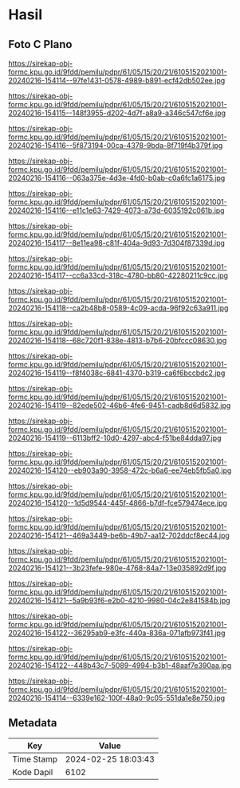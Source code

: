 # Hasil

## Foto C Plano

https://sirekap-obj-formc.kpu.go.id/9fdd/pemilu/pdpr/61/05/15/20/21/6105152021001-20240216-154114--97fe1431-0578-4989-b891-ecf42db502ee.jpg

https://sirekap-obj-formc.kpu.go.id/9fdd/pemilu/pdpr/61/05/15/20/21/6105152021001-20240216-154115--148f3955-d202-4d7f-a8a9-a346c547cf6e.jpg

https://sirekap-obj-formc.kpu.go.id/9fdd/pemilu/pdpr/61/05/15/20/21/6105152021001-20240216-154116--5f873194-00ca-4378-9bda-8f719f4b379f.jpg

https://sirekap-obj-formc.kpu.go.id/9fdd/pemilu/pdpr/61/05/15/20/21/6105152021001-20240216-154116--063a375e-4d3e-4fd0-b0ab-c0a6fc1a6175.jpg

https://sirekap-obj-formc.kpu.go.id/9fdd/pemilu/pdpr/61/05/15/20/21/6105152021001-20240216-154116--e11c1e63-7429-4073-a73d-6035192c061b.jpg

https://sirekap-obj-formc.kpu.go.id/9fdd/pemilu/pdpr/61/05/15/20/21/6105152021001-20240216-154117--8e11ea98-c81f-404a-9d93-7d304f87339d.jpg

https://sirekap-obj-formc.kpu.go.id/9fdd/pemilu/pdpr/61/05/15/20/21/6105152021001-20240216-154117--cc6a33cd-318c-4780-bb80-42280211c9cc.jpg

https://sirekap-obj-formc.kpu.go.id/9fdd/pemilu/pdpr/61/05/15/20/21/6105152021001-20240216-154118--ca2b48b8-0589-4c09-acda-96f92c63a911.jpg

https://sirekap-obj-formc.kpu.go.id/9fdd/pemilu/pdpr/61/05/15/20/21/6105152021001-20240216-154118--68c720f1-838e-4813-b7b6-20bfccc08630.jpg

https://sirekap-obj-formc.kpu.go.id/9fdd/pemilu/pdpr/61/05/15/20/21/6105152021001-20240216-154119--f8f4038c-6841-4370-b319-ca6f6bccbdc2.jpg

https://sirekap-obj-formc.kpu.go.id/9fdd/pemilu/pdpr/61/05/15/20/21/6105152021001-20240216-154119--82ede502-46b6-4fe6-9451-cadb8d6d5832.jpg

https://sirekap-obj-formc.kpu.go.id/9fdd/pemilu/pdpr/61/05/15/20/21/6105152021001-20240216-154119--6113bff2-10d0-4297-abc4-f51be84dda97.jpg

https://sirekap-obj-formc.kpu.go.id/9fdd/pemilu/pdpr/61/05/15/20/21/6105152021001-20240216-154120--eb903a90-3958-472c-b6a6-ee74eb5fb5a0.jpg

https://sirekap-obj-formc.kpu.go.id/9fdd/pemilu/pdpr/61/05/15/20/21/6105152021001-20240216-154120--1d5d9544-445f-4866-b7df-fce579474ece.jpg

https://sirekap-obj-formc.kpu.go.id/9fdd/pemilu/pdpr/61/05/15/20/21/6105152021001-20240216-154121--469a3449-be6b-49b7-aa12-702ddcf8ec44.jpg

https://sirekap-obj-formc.kpu.go.id/9fdd/pemilu/pdpr/61/05/15/20/21/6105152021001-20240216-154121--3b23fefe-980e-4768-84a7-13e035892d9f.jpg

https://sirekap-obj-formc.kpu.go.id/9fdd/pemilu/pdpr/61/05/15/20/21/6105152021001-20240216-154121--5a9b93f6-e2b0-4210-9980-04c2e841584b.jpg

https://sirekap-obj-formc.kpu.go.id/9fdd/pemilu/pdpr/61/05/15/20/21/6105152021001-20240216-154122--36295ab9-e3fc-440a-836a-071afb973f41.jpg

https://sirekap-obj-formc.kpu.go.id/9fdd/pemilu/pdpr/61/05/15/20/21/6105152021001-20240216-154122--448b43c7-5089-4994-b3b1-48aaf7e390aa.jpg

https://sirekap-obj-formc.kpu.go.id/9fdd/pemilu/pdpr/61/05/15/20/21/6105152021001-20240216-154114--6339e162-100f-48a0-9c05-551da1e8e750.jpg


## Metadata

| Key        | Value               |
| ---------- | ------------------- |
| Time Stamp | 2024-02-25 18:03:43 |
| Kode Dapil | 6102                |



